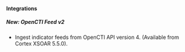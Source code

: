 
#### Integrations
##### New: OpenCTI Feed v2
- Ingest indicator feeds from OpenCTI API version 4. (Available from Cortex XSOAR 5.5.0).

